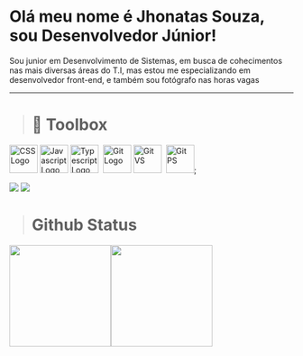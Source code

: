 # Olá meu nome é Jhonatas Souza, sou Desenvolvedor Júnior!

Sou junior em Desenvolvimento de Sistemas, em busca de cohecimentos nas mais diversas áreas do T.I, mas estou me especializando em desenvolvedor front-end, e também sou fotógrafo nas horas vagas

--------

># 🧰 Toolbox

<img src="https://cdn.worldvectorlogo.com/logos/css-3.svg" alt="CSS Logo" width="50" height="50"/>&nbsp;<img src="https://cdn.worldvectorlogo.com/logos/logo-javascript.svg" alt="Javascript Logo" width="50" height="50"/>&nbsp;<img src="https://cdn.worldvectorlogo.com/logos/typescript.svg" alt="Typescript Logo" width="50" height="50"/>&nbsp; <img src="https://cdn.jsdelivr.net/gh/devicons/devicon/icons/github/github-original-wordmark.svg" alt="Git Logo" width="50" height="50" />&nbsp;<img src="https://cdn.jsdelivr.net/gh/devicons/devicon/icons/visualstudio/visualstudio-plain.svg" alt="Git VS" width="50" height="50" />&nbsp; <img src="https://cdn.jsdelivr.net/gh/devicons/devicon/icons/photoshop/photoshop-plain.svg" alt="Git PS" width="50" height="50" />;&nbsp;
          


  <div> 
  <a href = "mailto:jhonatassantos2004@gmail.com"><img src="https://img.shields.io/badge/-Gmail-%23333?style=for-the-badge&logo=gmail&logoColor=white" target="_blank"></a>
  <a href="[https://www.linkedin.com/in/jhonatas-souza-628b0a24a/]" target="_blank"><img src="https://img.shields.io/badge/-LinkedIn-%230077B5?style=for-the-badge&logo=linkedin&logoColor=white" target="_blank"></a> 
  </div>


># Github Status

<img height="180em" src="https://github-readme-stats.vercel.app/api?username=Jhonatas-2004&show_icons=true&theme=dracula"/><img height="180em" src="https://github-readme-stats.vercel.app/api/top-langs/?username=Jhonatas-2004&layout=compact&langs_count=6&theme=dracula"/>
